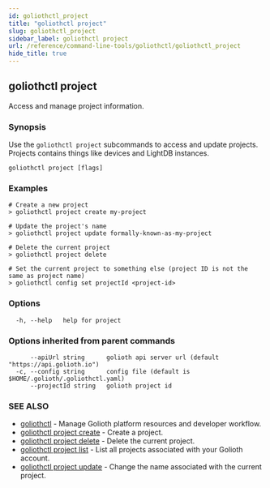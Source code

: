 ```yaml
---
id: goliothctl_project
title: "goliothctl project"
slug: goliothctl_project
sidebar_label: goliothctl project
url: /reference/command-line-tools/goliothctl/goliothctl_project
hide_title: true
---
```

## goliothctl project

Access and manage project information.

### Synopsis

Use the `goliothctl project` subcommands to access and update projects. Projects contains things like devices and LightDB instances.

```
goliothctl project [flags]
```

### Examples

```
# Create a new project
> goliothctl project create my-project

# Update the project's name
> goliothctl project update formally-known-as-my-project

# Delete the current project
> goliothctl project delete

# Set the current project to something else (project ID is not the same as project name)
> goliothctl config set projectId <project-id>
```

### Options

```
  -h, --help   help for project
```

### Options inherited from parent commands

```
      --apiUrl string      golioth api server url (default "https://api.golioth.io")
  -c, --config string      config file (default is $HOME/.golioth/.goliothctl.yaml)
      --projectId string   golioth project id
```

### SEE ALSO

* [goliothctl](/reference/command-line-tools/goliothctl)	 - Manage Golioth platform resources and developer workflow.
* [goliothctl project create](/reference/command-line-tools/goliothctl/goliothctl_project_create/)	 - Create a project.
* [goliothctl project delete](/reference/command-line-tools/goliothctl/goliothctl_project_delete/)	 - Delete the current project.
* [goliothctl project list](/reference/command-line-tools/goliothctl/goliothctl_project_list/)	 - List all projects associated with your Golioth account.
* [goliothctl project update](/reference/command-line-tools/goliothctl/goliothctl_project_update/)	 - Change the name associated with the current project.

